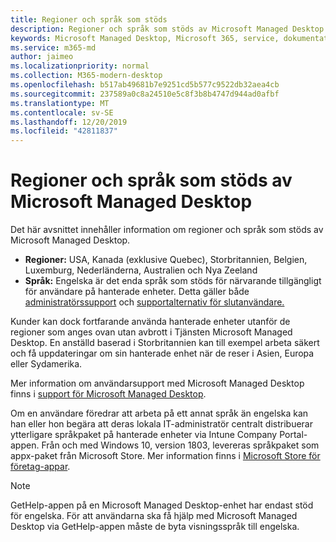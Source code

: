 ```yaml
---
title: Regioner och språk som stöds
description: Regioner och språk som stöds av Microsoft Managed Desktop
keywords: Microsoft Managed Desktop, Microsoft 365, service, dokumentation
ms.service: m365-md
author: jaimeo
ms.localizationpriority: normal
ms.collection: M365-modern-desktop
ms.openlocfilehash: b517ab49681b7e9251cd5b577c9522db32aea4cb
ms.sourcegitcommit: 237589a0c8a24510e5c8f3b8b4747d944ad0afbf
ms.translationtype: MT
ms.contentlocale: sv-SE
ms.lasthandoff: 12/20/2019
ms.locfileid: "42811837"
---
```

# <a name="microsoft-managed-desktop-supported-regions-and-languages"></a>Regioner och språk som stöds av Microsoft Managed Desktop

Det här avsnittet innehåller information om regioner och språk som stöds av Microsoft Managed Desktop. 

- **Regioner:** USA, Kanada (exklusive Quebec), Storbritannien, Belgien, Luxemburg, Nederländerna, Australien och Nya Zeeland
- **Språk:** Engelska är det enda språk som stöds för närvarande tillgängligt för användare på hanterade enheter. Detta gäller både [administratörssupport](https://docs.microsoft.com/microsoft-365/managed-desktop/working-with-managed-desktop/admin-support) och [supportalternativ för slutanvändare.](https://docs.microsoft.com/microsoft-365/managed-desktop/working-with-managed-desktop/end-user-support) 

Kunder kan dock fortfarande använda hanterade enheter utanför de regioner som anges ovan utan avbrott i Tjänsten Microsoft Managed Desktop. En anställd baserad i Storbritannien kan till exempel arbeta säkert och få uppdateringar om sin hanterade enhet när de reser i Asien, Europa eller Sydamerika.

Mer information om användarsupport med Microsoft Managed Desktop finns i [support för Microsoft Managed Desktop](https://docs.microsoft.com/microsoft-365/managed-desktop/service-description/support).

Om en användare föredrar att arbeta på ett annat språk än engelska kan han eller hon begära att deras lokala IT-administratör centralt distribuerar ytterligare språkpaket på hanterade enheter via Intune Company Portal-appen. Från och med Windows 10, version 1803, levereras språkpaket som appx-paket från Microsoft Store. Mer information finns i [Microsoft Store för företag-appar](https://docs.microsoft.com/microsoft-365/managed-desktop/get-started/deploy-apps#msfb-apps).


>[!NOTE]
>GetHelp-appen på en Microsoft Managed Desktop-enhet har endast stöd för engelska. För att användarna ska få hjälp med Microsoft Managed Desktop via GetHelp-appen måste de byta visningsspråk till engelska.
